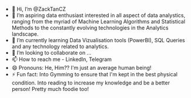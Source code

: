 - 👋 Hi, I’m @ZackTanCZ
- 👀 I’m aspiring data enthusiast interested in all aspect of data analystics, ranging from the myriad of Machine Learning Algorithms and Statistical Methods to the constantly evolving technologies in the Analytics landscape. 
- 🌱 I’m currently learning Data Vizualisation tools (PowerBI), SQL Queries and any technology related to analytics.
- 💞️ I’m looking to collaborate on ...
- 📫 How to reach me - LinkedIn, Telegram
- 😄 Pronouns: He, Him?? I'm just an average human being!
- ⚡ Fun fact: Into Gymming to ensure that I'm kept in the best physical condition. Into reading to increase my knowledge and be a better person! Pretty much foodie too!

<!---
ZackTanCZ/ZackTanCZ is a ✨ special ✨ repository because its `README.md` (this file) appears on your GitHub profile.
You can click the Preview link to take a look at your changes.
--->

